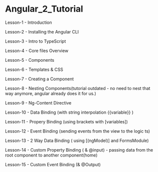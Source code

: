 # Angular_2_Tutorial

Lesson-1 - Introduction

Lesson-2 - Installing the Angular CLI

Lesson-3 - Intro to TypeScript

Lesson-4 - Core files Overview

Lesson-5 - Components

Lesson-6 - Templates & CSS

Lesson-7 - Creating a Component

Lesson-8 - Nesting Components(tutorial outdated - no need to nest that way anymore, angular already does it for us.)

Lesson-9 - Ng-Content Directive

Lesson-10 - Data Binding (with string interpolation {{variable}} )

Lesson-11 - Propery Binding (using brackets with [variables])

Lesson-12 - Event Binding (sending events from the view to the logic ts)

Lesson-13 - 2 Way Data Binding ( using [(ngModel)] and FormsModule)

Lesson-14 - Custom Property Binding ( & @input) - passing data from the root component to another component(home)

Lesson-15 - Custom Event Binding (& @Output)
